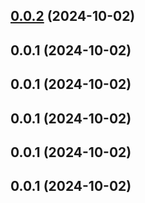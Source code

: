 ## [0.0.2](https://github.com/x-wink/burtst/compare/v0.0.1...v0.0.2) (2024-10-02)



## 0.0.1 (2024-10-02)



## 0.0.1 (2024-10-02)



## 0.0.1 (2024-10-02)



## 0.0.1 (2024-10-02)



## 0.0.1 (2024-10-02)




